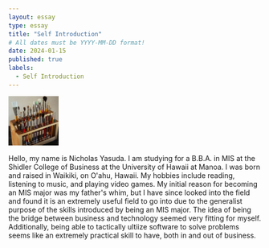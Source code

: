 ```yaml
---
layout: essay
type: essay
title: "Self Introduction"
# All dates must be YYYY-MM-DD format!
date: 2024-01-15
published: true
labels:
  - Self Introduction
---
```


<img width="100px" class="rounded float-start pe-4" src="../img/igniting/paintbrushes.jpg">

Hello, my name is Nicholas Yasuda. I am studying for a B.B.A. in MIS at the Shidler College of Business at the University of Hawaii at Manoa. I was born and raised in Waikiki, on O'ahu, Hawaii. My hobbies include reading, listening to music, and playing video games. 
My initial reason for becoming an MIS major was my father's whim, but I have since looked into the field and found it is an extremely useful field to go into due to the generalist purpose of the skills introduced by being an MIS major. The idea of being the bridge between business and technology seemed very fitting for myself. Additionally, being able to tactically ultiize software to solve problems seems like an extremely practical skill to have, both in and out of business.  
